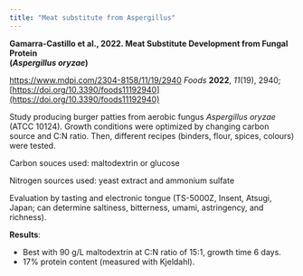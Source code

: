 ```yaml
---
title: "Meat substitute from Aspergillus"
---
```


**Gamarra-Castillo et al., 2022. Meat Substitute Development from Fungal Protein  
(_Aspergillus oryzae_)**

https://www.mdpi.com/2304-8158/11/19/2940
_Foods_ **2022**, _11_(19), 2940; [https://doi.org/10.3390/foods11192940](https://doi.org/10.3390/foods11192940)

Study producing burger patties from aerobic fungus _Aspergillus oryzae_ (ATCC 10124). Growth conditions were optimized by changing carbon source and C:N ratio. Then, different recipes (binders, flour, spices, colours) were tested.

Carbon souces used: maltodextrin or glucose

Nitrogen sources used: yeast extract and ammonium sulfate

Evaluation by tasting and electronic tongue (TS-5000Z, Insent, Atsugi, Japan; can determine saltiness, bitterness, umami, astringency, and richness). 

**Results**:
- Best with 90 g/L maltodextrin at C:N ratio of 15:1, growth time 6 days.
- 17% protein content (measured with Kjeldahl).
